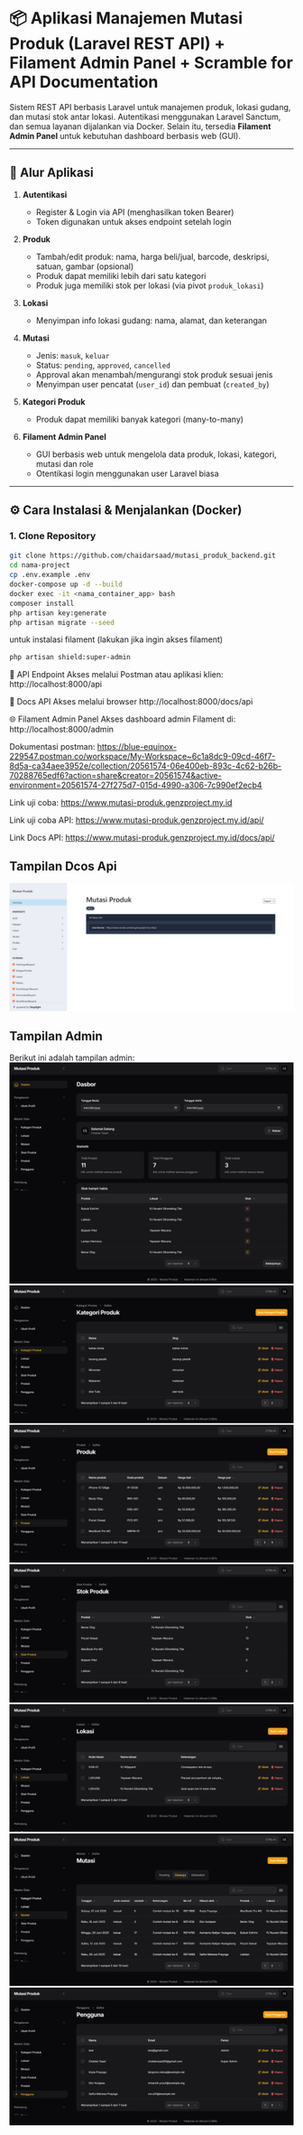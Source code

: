 # 📦 Aplikasi Manajemen Mutasi Produk (Laravel REST API) + Filament Admin Panel + Scramble for API Documentation

Sistem REST API berbasis Laravel untuk manajemen produk, lokasi gudang, dan mutasi stok antar lokasi. Autentikasi menggunakan Laravel Sanctum, dan semua layanan dijalankan via Docker. Selain itu, tersedia **Filament Admin Panel** untuk kebutuhan dashboard berbasis web (GUI).

---

## 🔄 Alur Aplikasi

1. **Autentikasi**

    - Register & Login via API (menghasilkan token Bearer)
    - Token digunakan untuk akses endpoint setelah login

2. **Produk**

    - Tambah/edit produk: nama, harga beli/jual, barcode, deskripsi, satuan, gambar (opsional)
    - Produk dapat memiliki lebih dari satu kategori
    - Produk juga memiliki stok per lokasi (via pivot `produk_lokasi`)

3. **Lokasi**

    - Menyimpan info lokasi gudang: nama, alamat, dan keterangan

4. **Mutasi**

    - Jenis: `masuk`, `keluar`
    - Status: `pending`, `approved`, `cancelled`
    - Approval akan menambah/mengurangi stok produk sesuai jenis
    - Menyimpan user pencatat (`user_id`) dan pembuat (`created_by`)

5. **Kategori Produk**

    - Produk dapat memiliki banyak kategori (many-to-many)

6. **Filament Admin Panel**
    - GUI berbasis web untuk mengelola data produk, lokasi, kategori, mutasi dan role
    - Otentikasi login menggunakan user Laravel biasa

---

## ⚙️ Cara Instalasi & Menjalankan (Docker)

### 1. Clone Repository

```bash
git clone https://github.com/chaidarsaad/mutasi_produk_backend.git
cd nama-project
cp .env.example .env
docker-compose up -d --build
docker exec -it <nama_container_app> bash
composer install
php artisan key:generate
php artisan migrate --seed
```

untuk instalasi filament (lakukan jika ingin akses filament)

```bash
php artisan shield:super-admin
```

🔐 API Endpoint
Akses melalui Postman atau aplikasi klien:
http://localhost:8000/api

🔐 Docs API
Akses melalui browser
http://localhost:8000/docs/api

🌐 Filament Admin Panel
Akses dashboard admin Filament di:
http://localhost:8000/admin

Dokumentasi postman:
https://blue-equinox-229547.postman.co/workspace/My-Workspace~6c1a8dc9-09cd-46f7-8d5a-ca34aee3952e/collection/20561574-06e400eb-893c-4c62-b26b-70288765edf6?action=share&creator=20561574&active-environment=20561574-27f275d7-015d-4990-a306-7c990ef2ecb4

Link uji coba:
https://www.mutasi-produk.genzproject.my.id

Link uji coba API:
https://www.mutasi-produk.genzproject.my.id/api/

Link Docs API:
https://www.mutasi-produk.genzproject.my.id/docs/api/

## Tampilan Dcos Api

![Tampilan Docs Api](images/docsapi.png)

## Tampilan Admin

Berikut ini adalah tampilan admin:
![Tampilan Dashboard](images/dashboard.png)
![Tampilan Kategori Produk](images/kategoriproduk.png)
![Tampilan Produk](images/produk.png)
![Tampilan Stok Produk](images/stokproduk.png)
![Tampilan Lokasi](images/lokasi.png)
![Tampilan Mutasi](images/mutasi.png)
![Tampilan Pengguna](images/pengguna.png)
